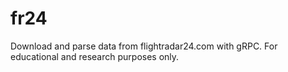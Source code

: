 # fr24

Download and parse data from flightradar24.com with gRPC.
For educational and research purposes only.